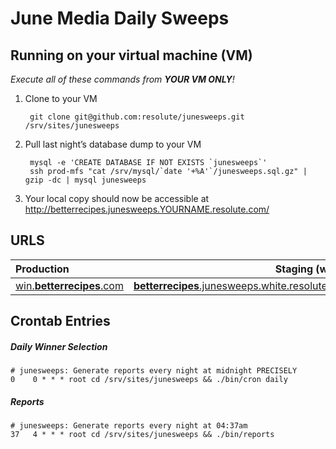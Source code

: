 # June Media Daily Sweeps

## Running on your virtual machine (VM)

*Execute all of these commands from **YOUR VM ONLY**!*

1. Clone to your VM

        git clone git@github.com:resolute/junesweeps.git /srv/sites/junesweeps

2. Pull last night’s database dump to your VM

        mysql -e 'CREATE DATABASE IF NOT EXISTS `junesweeps`'
        ssh prod-mfs "cat /srv/mysql/`date '+%A'`/junesweeps.sql.gz" | gzip -dc | mysql junesweeps

3. Your local copy should now be accessible at http://betterrecipes.junesweeps.YOURNAME.resolute.com/


## URLS

| Production                                                     | Staging (white)                                                                                        |
|:---------------------------------------------------------------|-------------------------------------------------------------------------------------------------------:|
| [win.**betterrecipes**.com](http://win.betterrecipes.com/)     | [**betterrecipes**.junesweeps.white.resolute.com](http://betterrecipes.junesweeps.white.resolute.com/) |


## Crontab Entries

##### Daily Winner Selection

    # junesweeps: Generate reports every night at midnight PRECISELY
    0    0 * * * root cd /srv/sites/junesweeps && ./bin/cron daily

##### Reports

    # junesweeps: Generate reports every night at 04:37am
    37   4 * * * root cd /srv/sites/junesweeps && ./bin/reports

